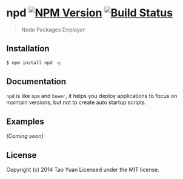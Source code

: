 # npd [![NPM Version][npm-image]][npm-url] [![Build Status][travis-image]][travis-url]

> Node Packages Deployer

## Installation

```bash
$ npm install npd -g
```

## Documentation

`npd` is like `npm` and `bower`, it helps you deploy applications to focus on maintain versions, but not to create auto startup scripts.

## Examples

_(Coming soon)_

## License

Copyright (c) 2014 Tao Yuan Licensed under the MIT license.

[npm-url]: https://www.npmjs.org/package/npd
[npm-image]: https://img.shields.io/npm/v/npd.svg?style=flat

[travis-url]: https://travis-ci.org/taoyuan/npd
[travis-image]: http://img.shields.io/travis/taoyuan/npd.svg?style=flat
